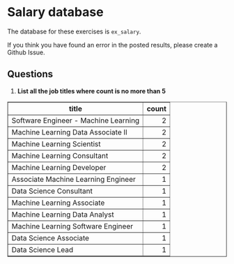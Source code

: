 # Salary database

The database for these exercises is `ex_salary`.

If you think you have found an error in the posted results, please create a Github Issue.

## Questions

1. **List all the job titles where count is no more than 5**

<table border="1">
  <tr>
    <th align="center">title</th>
    <th align="center">count</th>
  </tr>
  <tr valign="top">
    <td align="left">Software Engineer - Machine Learning</td>
    <td align="right">2</td>
  </tr>
  <tr valign="top">
    <td align="left">Machine Learning Data Associate II</td>
    <td align="right">2</td>
  </tr>
  <tr valign="top">
    <td align="left">Machine Learning Scientist</td>
    <td align="right">2</td>
  </tr>
  <tr valign="top">
    <td align="left">Machine Learning Consultant</td>
    <td align="right">2</td>
  </tr>
  <tr valign="top">
    <td align="left">Machine Learning Developer</td>
    <td align="right">2</td>
  </tr>
  <tr valign="top">
    <td align="left">Associate Machine Learning Engineer</td>
    <td align="right">1</td>
  </tr>
  <tr valign="top">
    <td align="left">Data Science Consultant</td>
    <td align="right">1</td>
  </tr>
  <tr valign="top">
    <td align="left">Machine Learning Associate</td>
    <td align="right">1</td>
  </tr>
  <tr valign="top">
    <td align="left">Machine Learning Data Analyst</td>
    <td align="right">1</td>
  </tr>
  <tr valign="top">
    <td align="left">Machine Learning Software Engineer</td>
    <td align="right">1</td>
  </tr>
  <tr valign="top">
    <td align="left">Data Science Associate</td>
    <td align="right">1</td>
  </tr>
  <tr valign="top">
    <td align="left">Data Science Lead</td>
    <td align="right">1</td>
  </tr>
</table>
